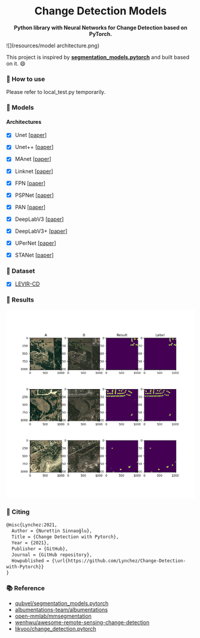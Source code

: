 <h1 align="center">
  <b>Change Detection Models</b><br>
</h1>
<p align="center">
      <b>Python library with Neural Networks for Change Detection based on PyTorch.</b>
</p>


![](resources/model architecture.png)


This project is inspired by **[segmentation_models.pytorch](https://github.com/qubvel/segmentation_models.pytorch)** and built based on it. 😄

### 🌱 How to use <a name="use"></a>

Please refer to local_test.py temporarily.


### 🔭 Models <a name="models"></a>

#### Architectures <a name="architectures"></a>
- [x] Unet [[paper](https://arxiv.org/abs/1505.04597)]

- [x] Unet++ [[paper](https://arxiv.org/pdf/1807.10165.pdf)]

- [x] MAnet [[paper](https://ieeexplore.ieee.org/abstract/document/9201310)]

- [x] Linknet [[paper](https://arxiv.org/abs/1707.03718)]

- [x] FPN [[paper](http://presentations.cocodataset.org/COCO17-Stuff-FAIR.pdf)]

- [x] PSPNet [[paper](https://arxiv.org/abs/1612.01105)]

- [x] PAN [[paper](https://arxiv.org/abs/1805.10180)]

- [x] DeepLabV3 [[paper](https://arxiv.org/abs/1706.05587)]

- [x] DeepLabV3+ [[paper](https://arxiv.org/abs/1802.02611)]

- [x] UPerNet [[paper](https://arxiv.org/abs/1807.10221)]

- [x] STANet [[paper](https://www.mdpi.com/2072-4292/12/10/1662)]


### :truck: Dataset <a name="dataset"></a>

- [x] [LEVIR-CD](https://justchenhao.github.io/LEVIR/)

### :truck: Results <a name="results"></a>

![](resources/foo.png)

### :page_with_curl: Citing <a name="citing"></a>

```
@misc{Lynchez:2021,
  Author = {Nurettin Sinnaoğlu},
  Title = {Change Detection with Pytorch},
  Year = {2021},
  Publisher = {GitHub},
  Journal = {GitHub repository},
  Howpublished = {\url{https://github.com/Lynchez/Change-Detection-with-Pytorch}}
}
```

### :books: Reference <a name="reference"></a>

- [qubvel/segmentation_models.pytorch](https://github.com/qubvel/segmentation_models.pytorch)
- [albumentations-team/albumentations](https://github.com/albumentations-team/albumentations)
- [open-mmlab/mmsegmentation](https://github.com/open-mmlab/mmsegmentation)
- [wenhwu/awesome-remote-sensing-change-detection](https://github.com/wenhwu/awesome-remote-sensing-change-detection)
- [likyoo/change_detection.pytorch](https://github.com/likyoo/change_detection.pytorch)

